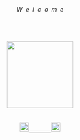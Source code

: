 

<div align="center">
 <h6>
  <br><br><br><br>
   W&nbsp&nbspe&nbsp&nbspl&nbsp&nbspc&nbsp&nbspo&nbsp&nbspm&nbsp&nbspe
  <br><br><br>
 </h6>
</div>
 
<div align="center" style="border-radius: 50%"> 
 <a href="https://linkedin.com/in/adryelsimon" target="_blank"> 
  <img height="154em" src="https://media3.giphy.com/media/g79am6uuZJKSc/giphy.gif?cid=790b76115f2dc291cb9432b1aec28e588acf04950bb591d5&rid=giphy.gif&ct=g"/><br><br><br>

</div>
  
<div align="center"> 
     <a href="https://github.com/alchemist-developer"> <img height=21em src="https://img.shields.io/badge/JavaScript-030518?style=for-the-badge&logo=javascript&logoColor=gray"/>
      &nbsp&nbsp&nbsp&nbsp&nbsp &nbsp&nbsp&nbsp&nbsp&nbsp 
     <a href="https://github.com/alchemist-developer"> <img height=21em src="https://img.shields.io/badge/Node.Js-030518?style=for-the-badge&logo=node.js&logoColor=gray"/>
     <br><br>
</div> 
